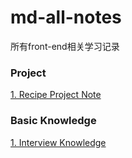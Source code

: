 # md-all-notes
所有front-end相关学习记录

### Project
[1. Recipe Project Note](https://github.com/law-chain-hot/md-all-notes/issues/4)

### Basic Knowledge
[1. Interview Knowledge](https://github.com/law-chain-hot/md-all-notes/issues/5)
